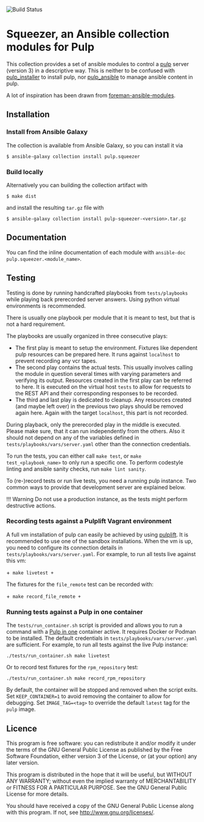 ![Build Status](https://github.com/pulp/squeezer/workflows/CI/badge.svg)

# Squeezer, an Ansible collection modules for Pulp

This collection provides a set of ansible modules to control a [pulp](https://pulpproject.org) server (version 3) in a descriptive way.
This is neither to be confused with [pulp\_installer](https://github.com/pulp/pulp_installer) to install pulp,
nor [pulp\_ansible](https://github.com/pulp/pulp_ansible) to manage ansible content in pulp.

A lot of inspiration has been drawn from [foreman-ansible-modules](https://github.com/theforeman/foreman-ansible-modules).

## Installation

### Install from Ansible Galaxy

The collection is available from Ansible Galaxy, so you can install it via

    $ ansible-galaxy collection install pulp.squeezer

### Build locally

Alternatively you can building the collection artifact with

    $ make dist

and install the resulting `tar.gz` file with

    $ ansible-galaxy collection install pulp-squeezer-<version>.tar.gz

## Documentation

You can find the inline documentation of each module with `ansible-doc pulp.squeezer.<module_name>`.

## Testing

Testing is done by running handcrafted playbooks from `tests/playbooks` while playing back prerecorded server answers.
Using python virtual environments is recommended.

There is usually one playbook per module that it is meant to test, but that is not a hard requirement.

The playbooks are usually organized in three consecutive plays:

 * The first play is meant to setup the environment.
   Fixtures like dependent pulp resources can be prepared here.
   It runs against `localhost` to prevent recording any vcr tapes.
 * The second play contains the actual tests.
   This usually involves calling the module in question several times with varying parameters and verifying its output.
   Resources created in the first play can be referred to here.
   It is executed on the virtual host `tests` to allow for requests to the REST API and their corresponding responses to be recorded.
 * The third and last play is dedicated to cleanup.
   Any resources created (and maybe left over) in the previous two plays should be removed again here.
   Again with the target `localhost`, this part is not recorded.

During playback, only the prerecorded play in the middle is executed.
Please make sure, that it can run independently from the others.
Also it should not depend on any of the variables defined in `tests/playbooks/vars/server.yaml` other than the connection credentials.

To run the tests, you can either call `make test`, or `make test_<playbook_name>` to only run a specific one.
To perform codestyle linting and ansible sanity checks, run `make lint sanity`.

To (re-)record tests or run live tests, you need a running pulp instance.
Two common ways to provide that development server are explained below.

!!! Warning
    Do not use a production instance, as the tests might perform destructive actions.

### Recording tests against a Pulplift Vagrant environment

A full vm installation of pulp can easily be achieved by using [pulplift](https://github.com/pulp/pulp_installer/blob/master/docs/pulplift.md).
It is recommended to use one of the sandbox installations.
When the vm is up, you need to configure its connection details in `tests/playbooks/vars/server.yaml`.
For example, to run all tests live against this vm:

+```
make livetest
+```

The fixtures for the `file_remote` test can be recorded with:

+```
make record_file_remote
+```

### Running tests against a Pulp in one container

The `tests/run_container.sh` script is provided and allows you to run a command with a [Pulp in one](https://pulpproject.org/pulp-in-one-container/) container active.
It requires Docker or Podman to be installed.
The default credentials in `tests/playbooks/vars/server.yaml` are sufficient.
For example, to run all tests against the live Pulp instance:

```
./tests/run_container.sh make livetest
```

Or to record test fixtures for the `rpm_repository` test:

```
./tests/run_container.sh make record_rpm_repository
```

By default, the container will be stopped and removed when the script exits.
Set `KEEP_CONTAINER=1` to avoid removing the container to allow for debugging.
Set `IMAGE_TAG=<tag>` to override the default `latest` tag for the `pulp` image.

## Licence

This program is free software: you can redistribute it and/or modify
it under the terms of the GNU General Public License as published by
the Free Software Foundation, either version 3 of the License, or
(at your option) any later version.

This program is distributed in the hope that it will be useful,
but WITHOUT ANY WARRANTY; without even the implied warranty of
MERCHANTABILITY or FITNESS FOR A PARTICULAR PURPOSE.  See the
GNU General Public License for more details.

You should have received a copy of the GNU General Public License
along with this program.  If not, see <http://www.gnu.org/licenses/>.
